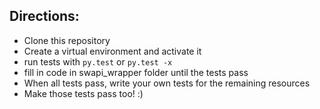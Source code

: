 ## Directions:
- Clone this repository
- Create a virtual environment and activate it
- run tests with `py.test` or `py.test -x`
- fill in code in swapi_wrapper folder until the tests pass
- When all tests pass, write your own tests for the remaining resources
- Make those tests pass too! :)
